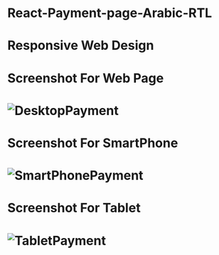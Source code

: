 # React-Payment-page-Arabic-RTL

# Responsive Web Design

# Screenshot For Web Page
#
# ![DesktopPayment](https://user-images.githubusercontent.com/57654558/111284175-f2909780-8650-11eb-9e79-f70ffc99a7a0.PNG)
# 
# Screenshot For SmartPhone
# ![SmartPhonePayment](https://user-images.githubusercontent.com/57654558/111284240-ff14f000-8650-11eb-9c9e-d2837977c49c.PNG)

# Screenshot For Tablet 
# ![TabletPayment](https://user-images.githubusercontent.com/57654558/111284253-020fe080-8651-11eb-9e7e-33b21826cab9.PNG)

